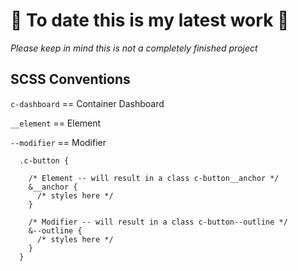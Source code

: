 # 🛑 To date this is my latest work 🛑

*Please keep in mind this is not a completely finished project*

## SCSS Conventions

```c-dashboard``` == Container Dashboard

```__element``` == Element

```--modifier``` == Modifier

```
  .c-button {

    /* Element -- will result in a class c-button__anchor */
    &__anchor {
      /* styles here */
    }

    /* Modifier -- will result in a class c-button--outline */
    &--outline {
      /* styles here */
    }
  }
```
